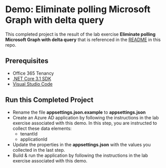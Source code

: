 # Demo: Eliminate polling Microsoft Graph with delta query

This completed project is the result of the lab exercise **Eliminate polling Microsoft Graph with delta query** that is referenced in the [README](../../README.md) in this repo.

## Prerequisites

- Office 365 Tenancy
- [.NET Core 3.1 SDK](https://dotnet.microsoft.com/download)
- [Visual Studio Code](https://code.visualstudio.com/)

## Run this Completed Project

- Rename the file **appsettings.json.example** to **appsettings.json**
- Create an Azure AD application by following the instructions in the lab exercise associated with this demo. In this step, you are instructed to collect these data elements:
  - tenantId
  - applicationId
- Update the properties in the **appsettings.json** with the values you collected in the last step.
- Build & run the application by following the instructions in the lab exercise associated with this demo.

